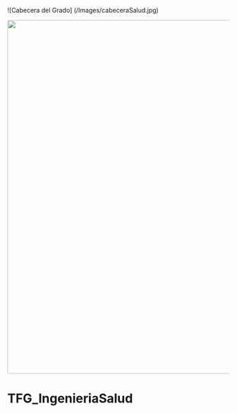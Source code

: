 ![Cabecera del Grado] (/Images/cabeceraSalud.jpg)

<image src="/Images/cabeceraSalud.jpg"  width="800">
 
# TFG_IngenieriaSalud
 
